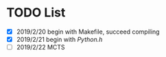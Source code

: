 # TODO List
- [X] 2019/2/20 begin with Makefile, succeed compiling
- [X] 2019/2/21 begin with *Python.h*
- [ ] 2019/2/22 MCTS
